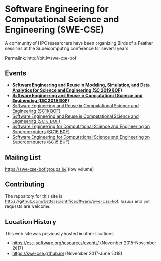 # Software Engineering for Computational Science and Engineering (SWE-CSE)

A community of HPC researchers have been organizing Birds of a Feather sessions at the Supercomputing conference for several years.

Permalink: <http://bit.ly/swe-cse-bof>

## Events

* **[Software Engineering and Reuse in Modeling, Simulation, and Data Analytics for Science and Engineering (SC 2019 BOF)](2019-11-sc19-bof/)**
* **[Software Engineering and Reuse in Computational Science and Engineering (ISC 2019 BOF)](2019-06-isc19-bof/)**
* [Software Engineering and Reuse in Computational Science and Engineering (SC18 BOF)](2018-11-sc18-bof/)
* [Software Engineering and Reuse in Computational Science and Engineering (SC17 BOF)](2017-11-sc17-bof/)
* [Software Engineering for Computational Science and Engineering on Supercomputers (SC16 BOF)](2016-11-sc16-bof)
* [Software Engineering for Computational Science and Engineering on Supercomputers (SC15 BOF)](2015-11-sc15-bof/)

## Mailing List

<https://swe-cse-bof.groups.io/> (low volume)

## Contributing

The repository for this site is <https://github.com/betterscientificsoftware/swe-cse-bof>.  Issues and pull requests are welcome.

## Location History

This web site was previously hosted in other locations:
* <https://cse-software.org/resources/events/> (November 2015-November 2017)
* <https://swe-cse.github.io/> (November 2017-June 2018)
